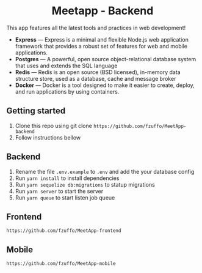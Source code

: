 <h1 align="center">

<br>
Meetapp - Backend
</h1>


This app features all the latest tools and practices in web development!

- **Express** — Express is a minimal and flexible Node.js web application framework that provides a robust set of features for web and mobile applications.
- **Postgres** — A powerful, open source object-relational database system that uses and extends the SQL language
- **Redis** — Redis is an open source (BSD licensed), in-memory data structure store, used as a database, cache and message broker
- **Docker** — Docker is a tool designed to make it easier to create, deploy, and run applications by using containers.

## Getting started

1. Clone this repo using git clone `https://github.com/fzuffo/MeetApp-backend`
2. Follow instructions bellow

## Backend

1. Rename the file `.env.example` to `.env` and add the your database config
2. Run `yarn install` to install dependencies
3. Run `yarn sequelize db:migrations` to statup migrations
4. Run `yarn server` to start the server
5. Run `yarn queue` to start listen job queue

## Frontend
`https://github.com/fzuffo/MeetApp-frontend`

## Mobile
`https://github.com/fzuffo/MeetApp-mobile`
